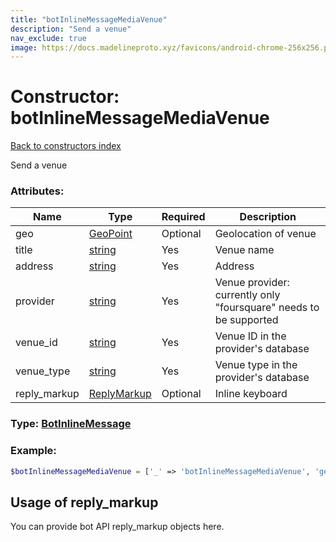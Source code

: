 ```yaml
---
title: "botInlineMessageMediaVenue"
description: "Send a venue"
nav_exclude: true
image: https://docs.madelineproto.xyz/favicons/android-chrome-256x256.png
---
```

# Constructor: botInlineMessageMediaVenue  
[Back to constructors index](/API_docs/constructors/index.html)



Send a venue

### Attributes:

| Name     |    Type       | Required | Description |
|----------|---------------|----------|-------------|
|geo|[GeoPoint](/API_docs/types/GeoPoint.html) | Optional|Geolocation of venue|
|title|[string](/API_docs/types/string.html) | Yes|Venue name|
|address|[string](/API_docs/types/string.html) | Yes|Address|
|provider|[string](/API_docs/types/string.html) | Yes|Venue provider: currently only "foursquare" needs to be supported|
|venue\_id|[string](/API_docs/types/string.html) | Yes|Venue ID in the provider's database|
|venue\_type|[string](/API_docs/types/string.html) | Yes|Venue type in the provider's database|
|reply\_markup|[ReplyMarkup](/API_docs/types/ReplyMarkup.html) | Optional|Inline keyboard|



### Type: [BotInlineMessage](/API_docs/types/BotInlineMessage.html)


### Example:

```php
$botInlineMessageMediaVenue = ['_' => 'botInlineMessageMediaVenue', 'geo' => GeoPoint, 'title' => 'string', 'address' => 'string', 'provider' => 'string', 'venue_id' => 'string', 'venue_type' => 'string', 'reply_markup' => ReplyMarkup];
```  

## Usage of reply_markup

You can provide bot API reply_markup objects here.  


